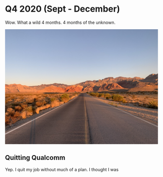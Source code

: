 # Q4 2020 (Sept - December)

Wow. What a wild 4 months. 4 months of the unknown. 

![Red Rock, NV. Oct 2020. First Climbing Trip](red_rock.jpeg)

## Quitting Qualcomm

Yep. I quit my job without much of a plan. I thought I was 

##